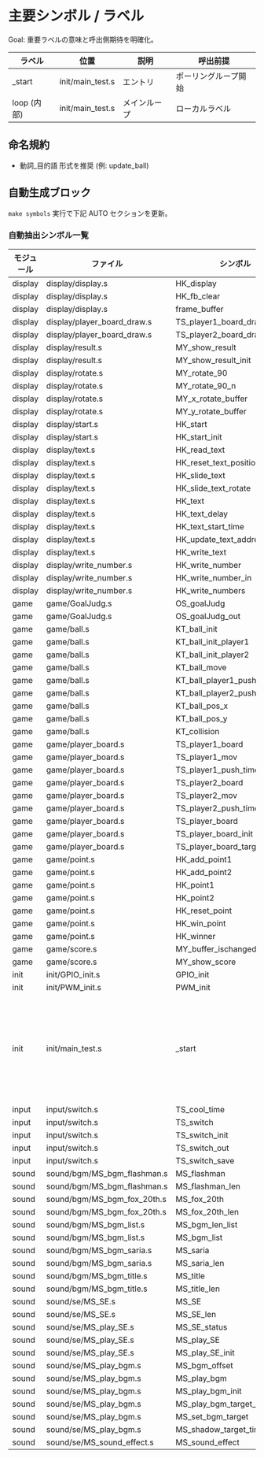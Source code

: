 # 主要シンボル / ラベル

Goal: 重要ラベルの意味と呼出側期待を明確化。

| ラベル | 位置 | 説明 | 呼出前提 |
|--------|------|------|----------|
| _start | init/main_test.s | エントリ | ポーリングループ開始 |
| loop (内部) | init/main_test.s | メインループ | ローカルラベル |

## 命名規約

- 動詞_目的語 形式を推奨 (例: update_ball)

## 自動生成ブロック

`make symbols` 実行で下記 AUTO セクションを更新。

<!-- AUTO-SYMBOLS:BEGIN -->
### 自動抽出シンボル一覧

| モジュール | ファイル | シンボル | 備考 |
|-----------|---------|---------|------|
| display | display/display.s | HK_display |  |
| display | display/display.s | HK_fb_clear |  |
| display | display/display.s | frame_buffer |  |
| display | display/player_board_draw.s | TS_player1_board_draw |  |
| display | display/player_board_draw.s | TS_player2_board_draw |  |
| display | display/result.s | MY_show_result |  |
| display | display/result.s | MY_show_result_init |  |
| display | display/rotate.s | MY_rotate_90 |  |
| display | display/rotate.s | MY_rotate_90_n |  |
| display | display/rotate.s | MY_x_rotate_buffer |  |
| display | display/rotate.s | MY_y_rotate_buffer |  |
| display | display/start.s | HK_start |  |
| display | display/start.s | HK_start_init |  |
| display | display/text.s | HK_read_text |  |
| display | display/text.s | HK_reset_text_position |  |
| display | display/text.s | HK_slide_text |  |
| display | display/text.s | HK_slide_text_rotate |  |
| display | display/text.s | HK_text |  |
| display | display/text.s | HK_text_delay |  |
| display | display/text.s | HK_text_start_time |  |
| display | display/text.s | HK_update_text_address |  |
| display | display/text.s | HK_write_text |  |
| display | display/write_number.s | HK_write_number |  |
| display | display/write_number.s | HK_write_number_in |  |
| display | display/write_number.s | HK_write_numbers |  |
| game | game/GoalJudg.s | OS_goalJudg |  |
| game | game/GoalJudg.s | OS_goalJudg_out |  |
| game | game/ball.s | KT_ball_init |  |
| game | game/ball.s | KT_ball_init_player1 |  |
| game | game/ball.s | KT_ball_init_player2 |  |
| game | game/ball.s | KT_ball_move |  |
| game | game/ball.s | KT_ball_player1_pushed |  |
| game | game/ball.s | KT_ball_player2_pushed |  |
| game | game/ball.s | KT_ball_pos_x |  |
| game | game/ball.s | KT_ball_pos_y |  |
| game | game/ball.s | KT_collision |  |
| game | game/player_board.s | TS_player1_board |  |
| game | game/player_board.s | TS_player1_mov |  |
| game | game/player_board.s | TS_player1_push_time |  |
| game | game/player_board.s | TS_player2_board |  |
| game | game/player_board.s | TS_player2_mov |  |
| game | game/player_board.s | TS_player2_push_time |  |
| game | game/player_board.s | TS_player_board |  |
| game | game/player_board.s | TS_player_board_init |  |
| game | game/player_board.s | TS_player_board_target_time |  |
| game | game/point.s | HK_add_point1 |  |
| game | game/point.s | HK_add_point2 |  |
| game | game/point.s | HK_point1 |  |
| game | game/point.s | HK_point2 |  |
| game | game/point.s | HK_reset_point |  |
| game | game/point.s | HK_win_point |  |
| game | game/point.s | HK_winner |  |
| game | game/score.s | MY_buffer_ischanged_init |  |
| game | game/score.s | MY_show_score |  |
| init | init/GPIO_init.s | GPIO_init |  |
| init | init/PWM_init.s | PWM_init |  |
| init | init/main_test.s | _start | エントリーポイント |
| input | input/switch.s | TS_cool_time |  |
| input | input/switch.s | TS_switch |  |
| input | input/switch.s | TS_switch_init |  |
| input | input/switch.s | TS_switch_out |  |
| input | input/switch.s | TS_switch_save |  |
| sound | sound/bgm/MS_bgm_flashman.s | MS_flashman |  |
| sound | sound/bgm/MS_bgm_flashman.s | MS_flashman_len |  |
| sound | sound/bgm/MS_bgm_fox_20th.s | MS_fox_20th |  |
| sound | sound/bgm/MS_bgm_fox_20th.s | MS_fox_20th_len |  |
| sound | sound/bgm/MS_bgm_list.s | MS_bgm_len_list |  |
| sound | sound/bgm/MS_bgm_list.s | MS_bgm_list |  |
| sound | sound/bgm/MS_bgm_saria.s | MS_saria |  |
| sound | sound/bgm/MS_bgm_saria.s | MS_saria_len |  |
| sound | sound/bgm/MS_bgm_title.s | MS_title |  |
| sound | sound/bgm/MS_bgm_title.s | MS_title_len |  |
| sound | sound/se/MS_SE.s | MS_SE |  |
| sound | sound/se/MS_SE.s | MS_SE_len |  |
| sound | sound/se/MS_play_SE.s | MS_SE_status |  |
| sound | sound/se/MS_play_SE.s | MS_play_SE |  |
| sound | sound/se/MS_play_SE.s | MS_play_SE_init |  |
| sound | sound/se/MS_play_bgm.s | MS_bgm_offset |  |
| sound | sound/se/MS_play_bgm.s | MS_play_bgm |  |
| sound | sound/se/MS_play_bgm.s | MS_play_bgm_init |  |
| sound | sound/se/MS_play_bgm.s | MS_play_bgm_target_time |  |
| sound | sound/se/MS_play_bgm.s | MS_set_bgm_target |  |
| sound | sound/se/MS_play_bgm.s | MS_shadow_target_time_update |  |
| sound | sound/se/MS_sound_effect.s | MS_sound_effect |  |

<!-- AUTO-SYMBOLS:END -->
